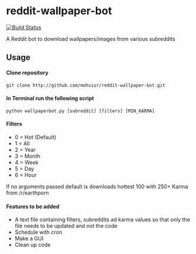 # reddit-wallpaper-bot

[![Build Status](https://travis-ci.org/mohsiur/reddit-wallpaper-bot.svg?branch=master)](https://travis-ci.org/mohsiur/reddit-wallpaper-bot)

A Reddit bot to download wallpapers/images from various subreddits


## Usage

#### Clone repository

`git clone http://github.com/mohsiur/reddit-wallpaper-bot.git`

#### In Terminal run the following script

`python wallpaperbot.py [subreddit] [filters] [MIN_KARMA]`

#### Filters
* 0 = Hot (Default)
* 1 = All 
* 2 = Year
* 3 = Month
* 4 = Week
* 5 = Day
* 6 = Hour

If no arguments passed default is downloads hottest 100 with 250+ Karma from /r/earthporn

#### Features to be added
* A text file containing filters, subreddits ad karma values so that only the file needs to be updated and not the code
* Schedule with cron
* Make a GUI
* Clean up code
